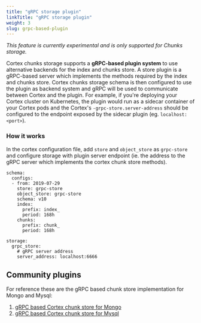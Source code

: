 ```yaml
---
title: "gRPC storage plugin"
linkTitle: "gRPC storage plugin"
weight: 3
slug: grpc-based-plugin
---
```


_This feature is currently experimental and is only supported for Chunks storage._

Cortex chunks storage supports a **gRPC-based plugin system** to use alternative backends for the index and chunks store.
A store plugin is a gRPC-based server which implements the methods required by the index and chunks store. Cortex chunks storage schema is then configured to use the plugin as backend system and gRPC will be used to communicate between Cortex and the plugin.
For example, if you're deploying your Cortex cluster on Kubernetes, the plugin would run as a sidecar container of your Cortex pods and the Cortex's `-grpc-store.server-address` should be configured to the endpoint exposed by the sidecar plugin (eg. `localhost:<port>`).

### How it works

In the cortex configuration file, add `store` and `object_store` as `grpc-store` and configure storage with plugin server endpoint (ie. the address to the gRPC server which implements the cortex chunk store methods).

```
schema:
  configs:
  - from: 2019-07-29
    store: grpc-store
    object_store: grpc-store
    schema: v10
    index:
      prefix: index_
      period: 168h
    chunks:
      prefix: chunk_
      period: 168h

storage:
  grpc_store:
    # gRPC server address
    server_address: localhost:6666
```

## Community plugins


For reference these are the gRPC based chunk store implementation for Mongo and Mysql:

1. [gRPC based Cortex chunk store for Mongo](https://github.com/VineethReddy02/cortex-mongo-store)
2. [gRPC based Cortex chunk store for Mysql](https://github.com/VineethReddy02/cortex-mysql-store)
